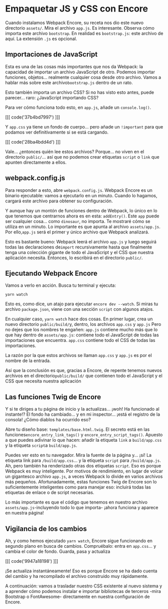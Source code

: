 # Empaquetar JS y CSS con Encore

Cuando instalamos Webpack Encore, su receta nos dio este nuevo directorio `assets/`. Mira el archivo `app.js`. Es interesante. Observa cómo importa este archivo `bootstrap`. En realidad es `bootstrap.js`: este archivo de aquí. La extensión `.js` es opcional.

## Importaciones de JavaScript

Esta es una de las cosas más importantes que nos da Webpack: la capacidad de importar un archivo JavaScript de otro. Podemos importar funciones, objetos... realmente cualquier cosa desde otro archivo. Vamos a hablar más sobre este archivo`bootstrap.js` dentro de un rato.

Esto también importa un archivo CSS? Si no has visto esto antes, puede parecer... raro: ¿JavaScript importando CSS?

Para ver cómo funciona todo esto, en `app.js`, añade un `console.log()`.

[[[ code('37b4bd7997') ]]]

Y `app.css` ya tiene un fondo de cuerpo... pero añade un `!important` para que podamos ver definitivamente si se está cargando.

[[[ code('28ba4bdd4d') ]]]

Vale... ¿entonces quién lee estos archivos? Porque... no viven en el directorio `public/`... así que no podemos crear etiquetas `script` o `link` que apunten directamente a ellos.

## webpack.config.js

Para responder a esto, abre `webpack.config.js`. Webpack Encore es un binario ejecutable: vamos a ejecutarlo en un minuto. Cuando lo hagamos, cargará este archivo para obtener su configuración.

Y aunque hay un montón de funciones dentro de Webpack, lo único en lo que tenemos que centrarnos ahora es en esta: `addEntry()`. Este `app` puede ser cualquier cosa... como `dinosaur`, no importa. Te mostraré cómo se utiliza en un minuto. Lo importante es que apunta al archivo `assets/app.js`. Por ello,`app.js` será el primer y único archivo que Webpack analizará.

Esto es bastante bueno: Webpack leerá el archivo `app.js` y luego seguirá todas las declaraciones de`import` recursivamente hasta que finalmente tenga una colección gigante de todo el JavaScript y el CSS que nuestra aplicación necesita. Entonces, lo escribirá en el directorio `public/`.

## Ejecutando Webpack Encore

Vamos a verlo en acción. Busca tu terminal y ejecuta:

```terminal
yarn watch
```

Esto es, como dice, un atajo para ejecutar `encore dev --watch`. Si miras tu archivo `package.json`, viene con una sección `script` con algunos atajos.

En cualquier caso, `yarn watch` hace dos cosas. En primer lugar, crea un nuevo directorio `public/build/`y, dentro, los archivos `app.css` y `app.js` Pero no dejes que los nombres te engañen: `app.js` contiene mucho más que lo que hay dentro de `assets/app.js`: contiene todo el JavaScript de todas las importaciones que encuentra. `app.css`
contiene todo el CSS de todas las importaciones.

La razón por la que estos archivos se llaman `app.css` y `app.js` es por el nombre de la entrada.

Así que la conclusión es que, gracias a Encore, de repente tenemos nuevos archivos en el directorio`public/build/` que contienen todo el JavaScript y el CSS que necesita nuestra aplicación

## Las funciones Twig de Encore

Y si te diriges a tu página de inicio y la actualizas... ¡woh! Ha funcionado al instante!? El fondo ha cambiado... y en mi inspector... ¡está el registro de la consola! ¿Cómo diablos ha ocurrido eso?

Abre tu diseño base: `templates/base.html.twig`. El secreto está en las funciones`encore_entry_link_tags()` y `encore_entry_script_tags()`. Apuesto a que puedes adivinar lo que hacen: añadir la etiqueta `link` a `build/app.css` y la etiqueta `script`a `build/app.js`.

Puedes ver esto en tu navegador. Mira la fuente de la página y... ¡sí! La etiqueta link para `/build/app.css`... y la etiqueta `script` para `/build/app.js`. Ah, pero también ha renderizado otras dos etiquetas `script`. Eso es porque Webpack es muy inteligente. Por motivos de rendimiento, en lugar de volcar un gigantesco archivo `app.js`, a veces Webpack lo divide en varios archivos más pequeños. Afortunadamente, estas funciones Twig de Encore son lo suficientemente inteligentes como para manejar eso: incluirá todas las etiquetas de enlace o de script necesarias.

Lo más importante es que el código que tenemos en nuestro archivo `assets/app.js`-incluyendo todo lo que importa- ¡ahora funciona y aparece en nuestra página!

## Vigilancia de los cambios

Ah, y como hemos ejecutado `yarn watch`, Encore sigue funcionando en segundo plano en busca de cambios. Compruébalo: entra en `app.css`... y cambia el color de fondo. Guarda, pasa y actualiza 

[[[ code('9947a18198') ]]]

¡Se actualiza instantáneamente! Eso es porque Encore se ha dado cuenta del cambio y ha recompilado el archivo construido muy rápidamente.

A continuación: vamos a trasladar nuestro CSS existente al nuevo sistema y a aprender cómo podemos instalar e importar bibliotecas de terceros -mira Bootstrap o FontAwesome- directamente en nuestra configuración de Encore.

